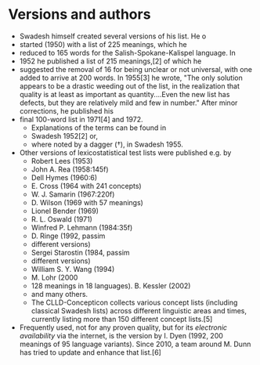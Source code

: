 # Versions and authors

* Swadesh himself created several versions of his list. He o
 * started (1950) with a list of 225 meanings, which he
 * reduced to 165 words for the Salish-Spokane-Kalispel language. In
 * 1952 he published a list of 215 meanings,[2] of which he
 * suggested the removal of 16 for being unclear or not universal, with one
   added to arrive at 200 words.  In 1955[3] he wrote, "The only solution
   appears to be a drastic weeding out of the list, in the realization that
   quality is at least as important as quantity....Even the new list has
   defects, but they are relatively mild and few in number." After minor
   corrections, he published his
 * final 100-word list in 1971[4] and 1972.
   * Explanations of the terms can be found in
    * Swadesh 1952[2] or,
    * where noted by a dagger (†), in Swadesh 1955.
* Other versions of lexicostatistical test lists were published e.g. by
  * Robert Lees (1953)
  * John A. Rea (1958:145f)
  * Dell Hymes (1960:6)
  * E. Cross (1964 with 241 concepts)
  * W. J. Samarin (1967:220f)
  * D. Wilson (1969 with 57 meanings)
  * Lionel Bender (1969)
  * R. L. Oswald (1971)
  * Winfred P. Lehmann (1984:35f)
  * D.  Ringe (1992, passim
  * different versions)
  * Sergei Starostin (1984, passim
  * different versions)
  * William S. Y. Wang (1994)
  * M. Lohr (2000
  * 128 meanings in 18 languages). B. Kessler (2002)
  * and many others.
  * The CLLD-Concepticon collects various concept lists (including classical
    Swadesh lists) across different linguistic areas and times, currently
    listing more than 150 different concept lists.[5]
* Frequently used, not for any proven quality, but for its _electronic
  availability_ via the internet, is the version by I. Dyen (1992, 200 meanings
  of 95 language variants). Since 2010, a team around M. Dunn has tried to
  update and enhance that list.[6]
